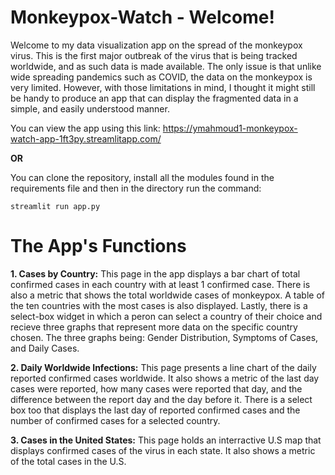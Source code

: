 # Monkeypox-Watch - Welcome!
Welcome to my data visualization app on the spread of the monkeypox virus. This is the first major outbreak of the virus that is being tracked worldwide, and as such data is made available. 
The only issue is that unlike wide spreading pandemics such as COVID, the data on the monkeypox is very limited. 
However, with those limitations in mind, I thought it might still be handy to produce an app that can display the fragmented data in a simple, and easily understood manner. 

You can view the app using this link: https://ymahmoud1-monkeypox-watch-app-1ft3py.streamlitapp.com/

**OR**

You can clone the repository, install all the modules found in the requirements file and then in the directory run the command:
```
streamlit run app.py
```
# The App's Functions

**1. Cases by Country:** This page in the app displays a bar chart of total confirmed cases in each country with at least 1 confirmed case. There is also a metric that shows the total worldwide cases of monkeypox. A table of the ten countries with the most cases is also displayed. Lastly, there is a select-box widget in which a peron can select a country of their choice and recieve three graphs that represent more data on the specific country chosen. The three graphs being: Gender Distribution, Symptoms of Cases, and Daily Cases.

**2. Daily Worldwide Infections:** This page presents a line chart of the daily reported confirmed cases worldwide. It also shows a metric of the last day cases were reported, how many cases were reported that day, and the difference between the report day and the day before it. There is a select box too that displays the last day of reported confirmed cases and the number of confirmed cases for a selected country.

**3. Cases in the United States:** This page holds an interractive U.S map that displays confirmed cases of the virus in each state. It also shows a metric of the total cases in the U.S.
